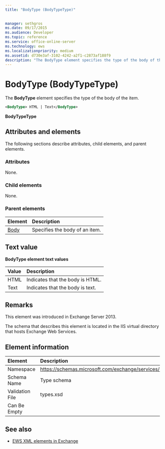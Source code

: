 ```yaml
---
title: "BodyType (BodyTypeType)"
 
 
manager: sethgros
ms.date: 09/17/2015
ms.audience: Developer
ms.topic: reference
ms.service: office-online-server
ms.technology: ews
ms.localizationpriority: medium
ms.assetid: d730e3af-3102-4242-a2f1-c2873af188f9
description: "The BodyType element specifies the type of the body of the item."
---
```


# BodyType (BodyTypeType)

The **BodyType** element specifies the type of the body of the item. 
  
```XML
<BodyType> HTML | Text</BodyType>
```

 **BodyTypeType**
## Attributes and elements

The following sections describe attributes, child elements, and parent elements.
  
### Attributes

None.
  
### Child elements

None.
  
### Parent elements

|**Element**|**Description**|
|:-----|:-----|
|[Body](body.md) <br/> |Specifies the body of an item.  <br/> |
   
## Text value

**BodyType element text values**

|**Value**|**Description**|
|:-----|:-----|
|HTML  <br/> |Indicates that the body is HTML.  <br/> |
|Text  <br/> |Indicates that the body is text.  <br/> |
   
## Remarks

This element was introduced in Exchange Server 2013.
  
The schema that describes this element is located in the IIS virtual directory that hosts Exchange Web Services.
  
## Element information

|**Element**|**Description**|
|:-----|:-----|
|Namespace  <br/> |https://schemas.microsoft.com/exchange/services/2006/types  <br/> |
|Schema Name  <br/> |Type schema  <br/> |
|Validation File  <br/> |types.xsd  <br/> |
|Can Be Empty  <br/> ||
   
## See also



- [EWS XML elements in Exchange](ews-xml-elements-in-exchange.md)

